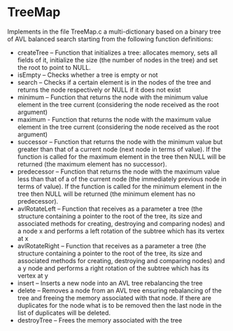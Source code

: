 # TreeMap

Implements in the file TreeMap.c a multi-dictionary based on a binary tree of AVL balanced search starting from the following function definitions:

* createTree – Function that initializes a tree: allocates memory, sets all fields of it, initialize the size (the number of nodes in the tree) and set the root to point to NULL.
* isEmpty – Checks whether a tree is empty or not
* search – Checks if a certain element is in the nodes of the tree and returns the node respectively or NULL if it does not exist
* minimum – Function that returns the node with the minimum value element in the tree current (considering the node received as the root argument)
* maximum - Function that returns the node with the maximum value element in the tree current (considering the node received as the root argument)
* successor – Function that returns the node with the minimum value but greater than that of a current node (next node in terms of value). If the function is called for the maximum element in the tree then NULL will be returned (the maximum element has no successor).
* predecessor – Function that returns the node with the maximum value less than that of a of the current node (the immediately previous node in terms of value). If the function is called for the minimum element in the tree then NULL will be returned (the minimum element has no predecessor).
* avlRotateLeft – Function that receives as a parameter a tree (the structure containing a pointer to the root of the tree, its size and associated methods for creating, destroying and comparing nodes) and a node x and performs a left rotation of the subtree which has its vertex at x
* avlRotateRight – Function that receives as a parameter a tree (the structure containing a pointer to the root of the tree, its size and associated methods for creating, destroying and comparing nodes) and a y node and performs a right rotation of the subtree which has its vertex at y
* insert – Inserts a new node into an AVL tree rebalancing the tree
* delete – Removes a node from an AVL tree ensuring rebalancing of the tree and freeing the memory associated with that node. If there are duplicates for the node what is to be removed then the last node in the list of duplicates will be deleted.
* destroyTree – Frees the memory associated with the tree
